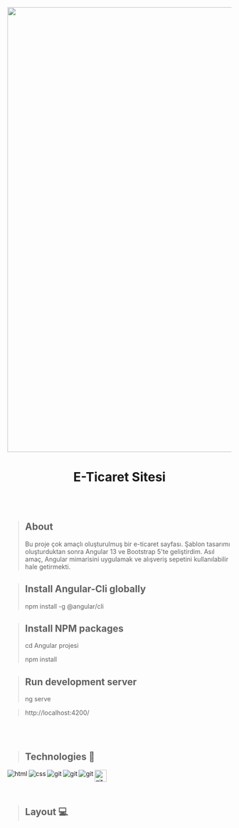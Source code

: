 <p align="center">
<img  src="https://i.postimg.cc/YSrhdyQC/image.png" width="1000"/>
</p>

<h1 align="center">E-Ticaret Sitesi</h1>

<br>
<br>

> ## About
> Bu proje çok amaçlı oluşturulmuş bir e-ticaret sayfası. Şablon tasarımı oluşturduktan sonra Angular 13 ve Bootstrap 5'te geliştirdim. Asıl amaç, Angular mimarisini uygulamak ve alışveriş sepetini kullanılabilir hale getirmekti.

> ## Install Angular-Cli globally
> npm install -g @angular/cli

> ## Install NPM packages
> cd Angular projesi
> 
> npm install

> ## Run development server
> ng serve

> http://localhost:4200/

<br>
<br>

> ## Technologies 🧰

<p>
<img align="left" alt="html" src="https://img.shields.io/badge/HTML5-E34F26?style=for-the-badge&logo=html5&logoColor=white" />
<img align="left" align="left" alt="css" src="https://img.shields.io/badge/CSS3-1572B6?style=for-the-badge&logo=css3&logoColor=white" />
<img align="left" align="left" alt="git" src="https://img.shields.io/badge/Git-F05032?style=for-the-badge&logo=git&logoColor=white" />
<img align="left" align="left" alt="git" src="https://img.shields.io/badge/TypeScript-007ACC?style=for-the-badge&logo=typescript&logoColor=white" />
<img align="left" align="left" alt="git" src="https://img.shields.io/badge/Angular-DD0031?style=for-the-badge&logo=angular&logoColor=white" />
<img align="left" align="left" alt="git" src="https://img.shields.io/badge/bootstrap-%23563D7C.svg?style=for-the-badge&logo=bootstrap&logoColor=white" height="27"/> 

  
</p>  

<br> 
<br>
<br>

> ## Layout 💻



<br>
<br>




